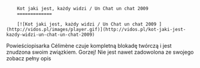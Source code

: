 
        Kot jaki jest, każdy widzi / Un Chat un chat 2009 
        =============
        
        [![Kot jaki jest, każdy widzi / Un Chat un chat 2009 ](http://vidos.pl/images/player.gif)](http://vidos.pl/kot-jaki-jest-kazdy-widzi-un-chat-un-chat-2009)
        
        
 Powieściopisarka Célimène czuje kompletną blokadę twórczą i jest znudzona swoim związkiem. Gorzej! Nie jest nawet zadowolona ze swojego zobacz pełny opis
    